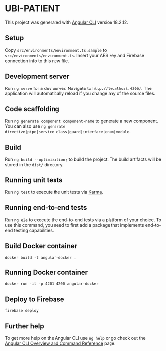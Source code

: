 # UBI-PATIENT

This project was generated with [Angular CLI](https://github.com/angular/angular-cli) version 18.2.12.

## Setup
Copy `src/environments/environment.ts.sample` to `src/environments/environment.ts`. Insert your AES key and Firebase connection info to this new file.

## Development server

Run `ng serve` for a dev server. Navigate to `http://localhost:4200/`. The application will automatically reload if you change any of the source files.

## Code scaffolding

Run `ng generate component component-name` to generate a new component. You can also use `ng generate directive|pipe|service|class|guard|interface|enum|module`.

## Build

Run `ng build --optimization;` to build the project. The build artifacts will be stored in the `dist/` directory.

## Running unit tests

Run `ng test` to execute the unit tests via [Karma](https://karma-runner.github.io).

## Running end-to-end tests

Run `ng e2e` to execute the end-to-end tests via a platform of your choice. To use this command, you need to first add a package that implements end-to-end testing capabilities.

## Build Docker container

`docker build -t angular-docker .`

## Running Docker container

`docker run -it -p 4201:4200 angular-docker`

## Deploy to Firebase

`firebase deploy`

## Further help

To get more help on the Angular CLI use `ng help` or go check out the [Angular CLI Overview and Command Reference](https://angular.dev/tools/cli) page.
